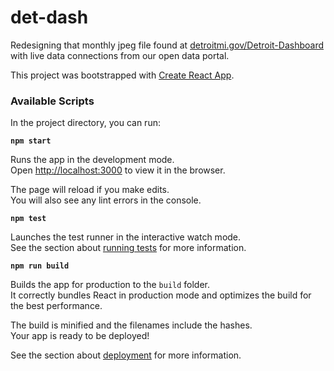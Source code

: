 # det-dash

Redesigning that monthly jpeg file found at [detroitmi.gov/Detroit-Dashboard](http://www.detroitmi.gov/Detroit-Dashboard) with live data connections from our open data portal.

This project was bootstrapped with [Create React App](https://github.com/facebookincubator/create-react-app).

### Available Scripts

In the project directory, you can run:

**`npm start`**

Runs the app in the development mode.<br>
Open [http://localhost:3000](http://localhost:3000) to view it in the browser.

The page will reload if you make edits.<br>
You will also see any lint errors in the console.

**`npm test`**

Launches the test runner in the interactive watch mode.<br>
See the section about [running tests](#running-tests) for more information.

**`npm run build`**

Builds the app for production to the `build` folder.<br>
It correctly bundles React in production mode and optimizes the build for the best performance.

The build is minified and the filenames include the hashes.<br>
Your app is ready to be deployed!

See the section about [deployment](#deployment) for more information.
